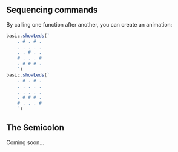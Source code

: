 ## Sequencing commands

By calling one function after another, you can create an animation:

```typescript
basic.showLeds(`
    . # . # .
    . . . . .
    . . # . .
    # . . . #
    . # # # .
    `)
basic.showLeds(`
    . # . # .
    . . . . .
    . . . . .
    . # # # .
    # . . . #
    `)
```

## The Semicolon

Coming soon...

